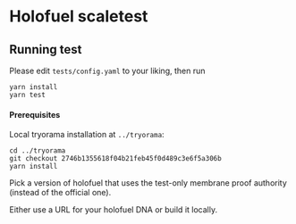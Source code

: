 # Holofuel scaletest

## Running test


Please edit `tests/config.yaml` to your liking, then run

```
yarn install
yarn test
```
#### Prerequisites

Local tryorama installation at `../tryorama`:

```
cd ../tryorama
git checkout 2746b1355618f04b21feb45f0d489c3e6f5a306b
yarn install
```

Pick a version of holofuel that uses the test-only membrane proof authority (instead of the official one).

Either use a URL for your holofuel DNA or build it locally. 
